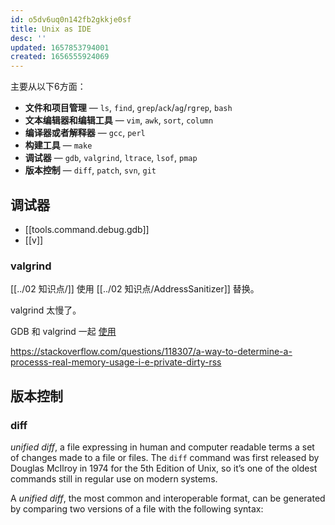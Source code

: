 ```yaml
---
id: o5dv6uq0n142fb2gkkje0sf
title: Unix as IDE
desc: ''
updated: 1657853794001
created: 1656555924069
---
```


主要从以下6方面：

- **文件和项目管理** — `ls`, `find`, `grep`/`ack`/`ag`/`rgrep`, `bash`
- **文本编辑器和编辑工具** — `vim`, `awk`, `sort`, `column`
- **编译器或者解释器**  — `gcc`, `perl`
- **构建工具**  — `make`
- **调试器** — `gdb`, `valgrind`, `ltrace`, `lsof`, `pmap`
- **版本控制** — `diff`, `patch`, `svn`, `git`

## 调试器

- [[tools.command.debug.gdb]]
- [[v]]

### valgrind

[[../02 知识点/]] 使用 [[../02 知识点/AddressSanitizer]] 替换。

valgrind 太慢了。

GDB 和 valgrind 一起 [使用](https://valgrind.org/docs/manual/manual-core-adv.html#manual-core-adv.gdbserver)

https://stackoverflow.com/questions/118307/a-way-to-determine-a-processs-real-memory-usage-i-e-private-dirty-rss

## 版本控制

### diff

_unified diff_, a file expressing in human and computer readable terms a set of changes made to a file or files. The `diff` command was first released by Douglas McIlroy in 1974 for the 5th Edition of Unix, so it’s one of the oldest commands still in regular use on modern systems.

A _unified diff_, the most common and interoperable format, can be generated by comparing two versions of a file with the following syntax:
